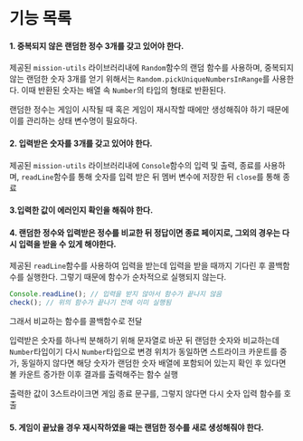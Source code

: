 # 기능 목록

#### 1. 중복되지 않은 랜덤한 정수 3개를 갖고 있어야 한다.

제공된 `mission-utils` 라이브러리내에 `Random`함수의 랜덤 함수를 사용하며,
중복되지 않는 랜덤한 숫자 3개를 얻기 위해서는 `Random.pickUniqueNumbersInRange`를 사용한다.
이때 반환된 숫자는 배열 속 `Number`의 타입의 형태로 반환된다.

랜덤한 정수는 게임이 시작될 때 혹은 게임이 재시작할 때에만 생성해줘야 하기 때문에 이를 관리하는 상태 변수명이 필요하다.

#### 2. 입력받은 숫자를 3개를 갖고 있어야 한다.

제공된 `mission-utils` 라이브러리내에 `Console`함수의 입력 및 출력, 종료를 사용하며,
`readLine`함수를 통해 숫자를 입력 받은 뒤 멤버 변수에 저장한 뒤 `close`를 통해 종료

#### 3.입력한 값이 에러인지 확인을 해줘야 한다.

#### 4. 랜덤한 정수와 입력받은 정수를 비교한 뒤 정답이면 종료 페이지로, 그외의 경우는 다시 입력을 받을 수 있게 해야한다.

제공된 `readLine`함수를 사용하여 입력을 받는데 입력을 받을 때까지 기다린 후 콜백함수를 실행한다. 그렇기 때문에 함수가 순차적으로 실행되지 않는다.

~~~js
Console.readLine(); // 입력을 받지 않아서 함수가 끝나지 않음
check(); // 위의 함수가 끝나기 전에 이미 실행됨
~~~

그래서 비교하는 함수를 콜백함수로 전달

입력받은 숫자를 하나씩 분해하기 위해 문자열로 바꾼 뒤 랜덤한 숫자와 비교하는데  `Number`타입이기  다시 `Number`타입으로 변경
위치가 동일하면 스트라이크 카운트를 증가, 동일하지 않다면 해당 숫자가 랜덤한 숫자 배열에 포함되어 있는지 확인 후 있다면 볼 카운트 증가한 이후 결과를 출력해주는 함수 실행

출력한 값이 3스트라이크면 게임 종료 문구를, 그렇지 않다면 다시 숫자 입력 함수를 호출


#### 5. 게임이 끝났을 경우 재시작하였을 때는 랜덤한 정수를 새로 생성해줘야 한다.
